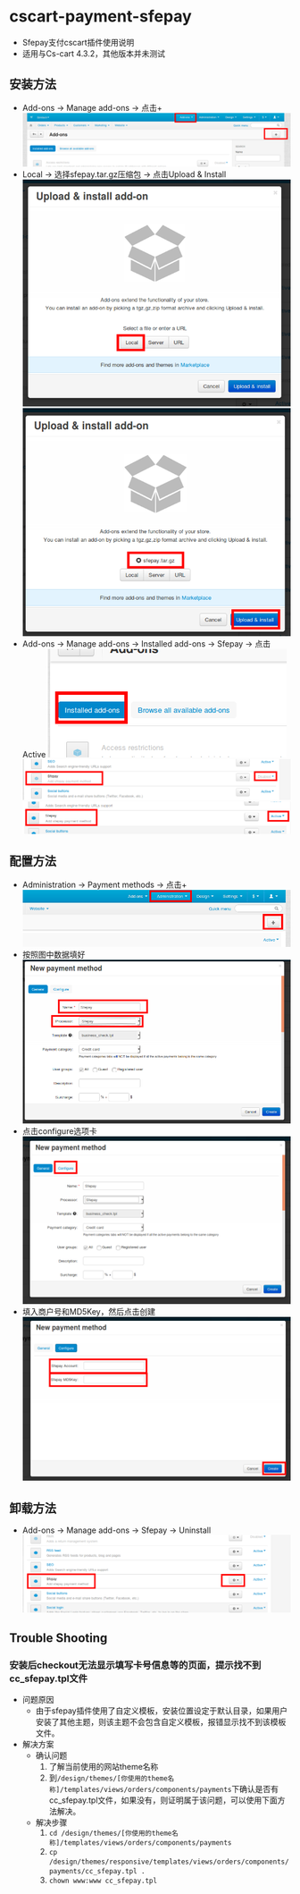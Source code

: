 # cscart-payment-sfepay
* Sfepay支付cscart插件使用说明
* 适用与Cs-cart 4.3.2，其他版本并未测试

## 安装方法
* Add-ons -> Manage add-ons -> 点击+
![](./docs/images/install1.png)
* Local -> 选择sfepay.tar.gz压缩包 -> 点击Upload & Install
![](./docs/images/install2.png)
![](./docs/images/install3.png)
* Add-ons -> Manage add-ons -> Installed add-ons -> Sfepay -> 点击Active
![](./docs/images/install4.png)
![](./docs/images/install5.png)
![](./docs/images/install6.png)

## 配置方法
* Administration -> Payment methods -> 点击+
![](./docs/images/configure1.png)
* 按照图中数据填好
![](./docs/images/configure2.png)
* 点击configure选项卡
![](./docs/images/configure3.png)
* 填入商户号和MD5Key，然后点击创建
![](./docs/images/configure4.png)

## 卸载方法
* Add-ons -> Manage add-ons -> Sfepay -> Uninstall
![](./docs/images/uninstall1.png)

## Trouble Shooting

### 安装后checkout无法显示填写卡号信息等的页面，提示找不到cc_sfepay.tpl文件
* 问题原因
    * 由于sfepay插件使用了自定义模板，安装位置设定于默认目录，如果用户安装了其他主题，则该主题不会包含自定义模板，报错显示找不到该模板文件。
* 解决方案
    * 确认问题
        1. 了解当前使用的网站theme名称
        1. 到`/design/themes/[你使用的theme名称]/templates/views/orders/components/payments`下确认是否有cc_sfepay.tpl文件，如果没有，则证明属于该问题，可以使用下面方法解决。
    * 解决步骤
        1. `cd /design/themes/[你使用的theme名称]/templates/views/orders/components/payments`
        1. `cp /design/themes/responsive/templates/views/orders/components/payments/cc_sfepay.tpl .`
        1. `chown www:www cc_sfepay.tpl`
